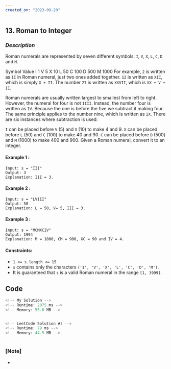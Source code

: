 ```yaml
---
created_on: "2023-09-20"
---
```


## 13. Roman to Integer


### _Description_

Roman numerals are represented by seven different symbols: `I`, `V`, `X`, `L`, `C`, `D` and `M`.

Symbol       Value
I             1
V             5
X             10
L             50
C             100
D             500
M             1000
For example, `2` is written as `II` in Roman numeral, just two ones added together. `12` is written as `XII`, which is simply `X + II`. The number `27` is written as `XXVII`, which is `XX + V + II`.

Roman numerals are usually written largest to smallest from left to right. However, the numeral for four is not `IIII`. Instead, the number four is written as `IV`. Because the one is before the five we subtract it making four. The same principle applies to the number nine, which is written as `IX`. There are six instances where subtraction is used:

`I` can be placed before `V` (5) and `X` (10) to make 4 and 9. 
`X` can be placed before `L` (50) and `C` (100) to make 40 and 90. 
`C` can be placed before `D` (500) and `M` (1000) to make 400 and 900.
Given a Roman numeral, convert it to an integer.





#### Example 1 :
```
Input: s = "III"
Output: 3
Explanation: III = 3.
```

#### Example 2 :
```
Input: s = "LVIII"
Output: 58
Explanation: L = 50, V= 5, III = 3.
```

#### Example 3 :
```
Input: s = "MCMXCIV"
Output: 1994
Explanation: M = 1000, CM = 900, XC = 90 and IV = 4.
```

#### Constraints:
- `1 <= s.length <= 15`
- `s` contains only the characters `('I', 'V', 'X', 'L', 'C', 'D', 'M')`.
- It is guaranteed that `s` is a valid Roman numeral in the range `[1, 3999]`.



## Code

```JavaScript
<!-- My Solution -->
<!-- Runtime: 2075 ms -->
<!-- Memory: 55.6 MB -->



```

```JavaScript
<!-- LeetCode Solution #1 -->
<!-- Runtime: 79 ms -->
<!-- Memory: 44.5 MB -->


```


#

### [Note]
- 
